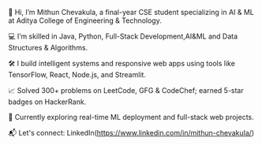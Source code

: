 👋 Hi, I’m Mithun Chevakula, a final-year CSE student specializing in AI & ML at Aditya College of Engineering & Technology.

💻 I’m skilled in Java, Python, Full-Stack Development,AI&ML and Data Structures & Algorithms.

🛠️ I build intelligent systems and responsive web apps using tools like TensorFlow, React, Node.js, and Streamlit.

📈 Solved 300+ problems on LeetCode, GFG & CodeChef; earned 5-star badges on HackerRank.

🚀 Currently exploring real-time ML deployment and full-stack web projects.

📬 Let's connect: LinkedIn(https://www.linkedin.com/in/mithun-chevakula/)

